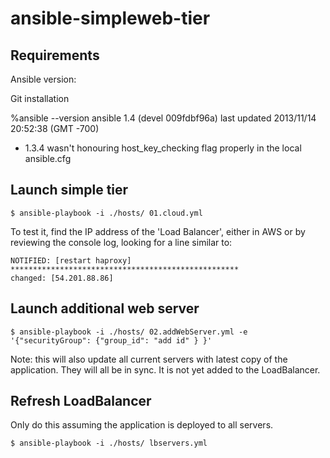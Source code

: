 ansible-simpleweb-tier
======================

Requirements
------------

Ansible version:

Git installation

%ansible --version
ansible 1.4 (devel 009fdbf96a) last updated 2013/11/14 20:52:38 (GMT -700)
- 1.3.4 wasn't honouring host_key_checking flag properly in the local ansible.cfg


Launch simple tier
------------------

	$ ansible-playbook -i ./hosts/ 01.cloud.yml
	
To test it, find the IP address of the 'Load Balancer', either in AWS or by reviewing the 
console log, looking for a line similar to:


	NOTIFIED: [restart haproxy] *************************************************** 
	changed: [54.201.88.86]

Launch additional web server
----------------------------

	$ ansible-playbook -i ./hosts/ 02.addWebServer.yml -e '{"securityGroup": {"group_id": "add id" } }'

Note: this will also update all current servers with latest copy of the application. They 
will all be in sync. It is not yet added to the LoadBalancer.

Refresh LoadBalancer
--------------------
Only do this assuming the application is deployed to all servers.

	$ ansible-playbook -i ./hosts/ lbservers.yml

